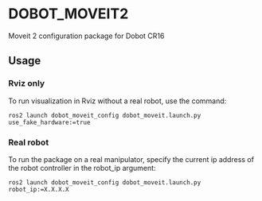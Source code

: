 # DOBOT_MOVEIT2
Moveit 2 configuration package for Dobot CR16 

## Usage
### Rviz only
To run visualization in Rviz without a real robot, use the command:
```
ros2 launch dobot_moveit_config dobot_moveit.launch.py use_fake_hardware:=true
```
### Real robot
To run the package on a real manipulator, specify the current ip address of the robot controller in the robot_ip argument:
```
ros2 launch dobot_moveit_config dobot_moveit.launch.py robot_ip:=X.X.X.X
```
